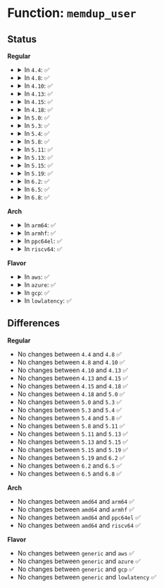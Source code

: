 # Function: <code>memdup_user</code>

## Status
<b>Regular</b>
<ul>
<li>
<details>
<summary>In <code>4.4</code>: ✅</summary>

```c
void *memdup_user(const void *src, size_t len);
```

**Collision:** Unique Global

**Inline:** No

**Transformation:** False

**Instances:**

```
In mm/util.c (ffffffff811abd60)
Location: mm/util.c:128
Inline: False
Direct callers:
  - mm/util.c:strndup_user
  - fs/efivarfs/file.c:efivarfs_file_write
  - drivers/tty/vt/vt.c:con_font_op
  - drivers/lightnvm/core.c:nvm_ctl_ioctl
  - drivers/net/ppp/ppp_generic.c:get_filter
  - drivers/input/misc/uinput.c:uinput_write
  - drivers/i2c/i2c-dev.c:i2cdev_write
```
**Symbols:**

```
ffffffff811abd60-ffffffff811abdca: memdup_user (STB_GLOBAL)
```
</details>
</li>
<li>
<details>
<summary>In <code>4.8</code>: ✅</summary>

```c
void *memdup_user(const void *src, size_t len);
```

**Collision:** Unique Global

**Inline:** No

**Transformation:** False

**Instances:**

```
In mm/util.c (ffffffff811c4a40)
Location: mm/util.c:128
Inline: False
Direct callers:
  - mm/util.c:strndup_user
  - fs/ioctl.c:do_vfs_ioctl
  - fs/proc/base.c:proc_pid_attr_write
  - fs/efivarfs/file.c:efivarfs_file_write
  - drivers/tty/vt/keyboard.c:vt_do_diacrit
  - drivers/tty/vt/keyboard.c:vt_do_diacrit
  - drivers/tty/vt/vt.c:con_font_op
  - drivers/lightnvm/core.c:nvm_ctl_ioctl
  - drivers/net/ppp/ppp_generic.c:get_filter
  - drivers/cdrom/cdrom.c:mmc_ioctl_dvd_read_struct
  - drivers/usb/core/devio.c:proc_do_submiturb
  - drivers/input/misc/uinput.c:uinput_write
  - drivers/i2c/i2c-dev.c:i2cdev_write
```
**Symbols:**

```
ffffffff811c4a40-ffffffff811c4aad: memdup_user (STB_GLOBAL)
```
</details>
</li>
<li>
<details>
<summary>In <code>4.10</code>: ✅</summary>

```c
void *memdup_user(const void *src, size_t len);
```

**Collision:** Unique Global

**Inline:** No

**Transformation:** False

**Instances:**

```
In mm/util.c (ffffffff811d4b50)
Location: mm/util.c:128
Inline: False
Direct callers:
  - mm/util.c:strndup_user
  - fs/ioctl.c:do_vfs_ioctl
  - fs/proc/base.c:proc_pid_attr_write
  - fs/efivarfs/file.c:efivarfs_file_write
  - security/smack/smackfs.c:smk_write_revoke_subj
  - drivers/tty/vt/keyboard.c:vt_do_diacrit
  - drivers/tty/vt/keyboard.c:vt_do_diacrit
  - drivers/tty/vt/vt.c:con_font_op
  - drivers/lightnvm/core.c:nvm_ctl_ioctl
  - drivers/net/tun.c:__tun_chr_ioctl
  - drivers/net/ppp/ppp_generic.c:get_filter
  - drivers/cdrom/cdrom.c:mmc_ioctl_dvd_read_struct
  - drivers/usb/core/devio.c:proc_do_submiturb
  - drivers/input/misc/uinput.c:uinput_write
  - drivers/i2c/i2c-dev.c:i2cdev_write
```
**Symbols:**

```
ffffffff811d4b50-ffffffff811d4bbd: memdup_user (STB_GLOBAL)
```
</details>
</li>
<li>
<details>
<summary>In <code>4.13</code>: ✅</summary>

```c
void *memdup_user(const void *src, size_t len);
```

**Collision:** Unique Global

**Inline:** No

**Transformation:** False

**Instances:**

```
In mm/util.c (ffffffff811dd970)
Location: mm/util.c:155
Inline: False
Direct callers:
  - kernel/kexec_file.c:SyS_kexec_file_load
  - kernel/bpf/syscall.c:SyS_bpf
  - kernel/bpf/syscall.c:SyS_bpf
  - kernel/bpf/syscall.c:SyS_bpf
  - kernel/bpf/syscall.c:SyS_bpf
  - mm/util.c:strndup_user
  - fs/ioctl.c:do_vfs_ioctl
  - fs/proc/base.c:proc_pid_attr_write
  - fs/pstore/platform.c:pstore_write_user_compat
  - fs/efivarfs/file.c:efivarfs_file_write
  - security/smack/smackfs.c:smk_write_revoke_subj
  - block/sed-opal.c:sed_ioctl
  - drivers/tty/vt/keyboard.c:vt_do_diacrit
  - drivers/tty/vt/keyboard.c:vt_do_diacrit
  - drivers/tty/vt/consolemap.c:con_set_unimap
  - drivers/tty/vt/vt.c:con_font_op
  - drivers/lightnvm/core.c:nvm_ctl_ioctl
  - drivers/net/tun.c:__tun_chr_ioctl
  - drivers/net/ppp/ppp_generic.c:get_filter
  - drivers/cdrom/cdrom.c:mmc_ioctl_dvd_read_struct
  - drivers/usb/core/devio.c:proc_do_submiturb
  - drivers/input/misc/uinput.c:uinput_write
  - drivers/i2c/i2c-dev.c:i2cdev_write
  - net/core/ethtool.c:dev_ethtool
  - net/core/ethtool.c:dev_ethtool
  - net/xfrm/xfrm_state.c:xfrm_user_policy
```
**Symbols:**

```
ffffffff811dd970-ffffffff811dd9e7: memdup_user (STB_GLOBAL)
```
</details>
</li>
<li>
<details>
<summary>In <code>4.15</code>: ✅</summary>

```c
void *memdup_user(const void *src, size_t len);
```

**Collision:** Unique Global

**Inline:** No

**Transformation:** False

**Instances:**

```
In mm/util.c (ffffffff811f33f0)
Location: mm/util.c:155
Inline: False
Direct callers:
  - kernel/kexec_file.c:SyS_kexec_file_load
  - kernel/bpf/syscall.c:SyS_bpf
  - kernel/bpf/syscall.c:SyS_bpf
  - kernel/bpf/syscall.c:SyS_bpf
  - kernel/bpf/syscall.c:SyS_bpf
  - mm/util.c:strndup_user
  - fs/ioctl.c:do_vfs_ioctl
  - fs/proc/base.c:proc_pid_attr_write
  - fs/pstore/platform.c:pstore_write_user_compat
  - fs/efivarfs/file.c:efivarfs_file_write
  - security/smack/smackfs.c:smk_write_revoke_subj
  - block/sed-opal.c:sed_ioctl
  - drivers/tty/vt/keyboard.c:vt_do_diacrit
  - drivers/tty/vt/keyboard.c:vt_do_diacrit
  - drivers/tty/vt/consolemap.c:con_set_unimap
  - drivers/tty/vt/vt.c:con_font_op
  - drivers/lightnvm/core.c:nvm_ctl_ioctl
  - drivers/net/tun.c:__tun_chr_ioctl
  - drivers/net/ppp/ppp_generic.c:get_filter
  - drivers/cdrom/cdrom.c:mmc_ioctl_dvd_read_struct
  - drivers/usb/core/devio.c:proc_do_submiturb
  - drivers/input/misc/uinput.c:uinput_write
  - drivers/i2c/i2c-dev.c:i2cdev_ioctl
  - drivers/i2c/i2c-dev.c:i2cdev_write
  - net/core/ethtool.c:dev_ethtool
  - net/core/ethtool.c:dev_ethtool
  - net/xfrm/xfrm_state.c:xfrm_user_policy
```
**Symbols:**

```
ffffffff811f33f0-ffffffff811f3467: memdup_user (STB_GLOBAL)
```
</details>
</li>
<li>
<details>
<summary>In <code>4.18</code>: ✅</summary>

```c
void *memdup_user(const void *src, size_t len);
```

**Collision:** Unique Global

**Inline:** No

**Transformation:** False

**Instances:**

```
In mm/util.c (ffffffff81214620)
Location: mm/util.c:156
Inline: False
Direct callers:
  - kernel/kexec_file.c:kimage_file_alloc_init
  - kernel/bpf/syscall.c:map_get_next_key
  - kernel/bpf/syscall.c:map_delete_elem
  - kernel/bpf/syscall.c:map_update_elem
  - kernel/bpf/syscall.c:map_lookup_elem
  - mm/util.c:strndup_user
  - fs/ioctl.c:do_vfs_ioctl
  - fs/proc/base.c:proc_pid_attr_write
  - fs/pstore/platform.c:pstore_write_user_compat
  - fs/efivarfs/file.c:efivarfs_file_write
  - security/smack/smackfs.c:smk_write_revoke_subj
  - block/bsg-lib.c:bsg_transport_fill_hdr
  - block/sed-opal.c:sed_ioctl
  - drivers/tty/vt/keyboard.c:vt_do_diacrit
  - drivers/tty/vt/keyboard.c:vt_do_diacrit
  - drivers/tty/vt/consolemap.c:con_set_unimap
  - drivers/tty/vt/vt.c:con_font_op
  - drivers/lightnvm/core.c:nvm_ctl_ioctl
  - drivers/net/tun.c:__tun_chr_ioctl
  - drivers/net/ppp/ppp_generic.c:get_filter
  - drivers/cdrom/cdrom.c:mmc_ioctl_dvd_read_struct
  - drivers/usb/core/devio.c:proc_do_submiturb
  - drivers/input/misc/uinput.c:uinput_write
  - drivers/i2c/i2c-dev.c:i2cdev_ioctl
  - drivers/i2c/i2c-dev.c:i2cdev_write
  - drivers/ptp/ptp_chardev.c:ptp_ioctl
  - net/core/ethtool.c:dev_ethtool
  - net/core/ethtool.c:dev_ethtool
  - net/xfrm/xfrm_state.c:xfrm_user_policy
```
**Symbols:**

```
ffffffff81214620-ffffffff81214697: memdup_user (STB_GLOBAL)
```
</details>
</li>
<li>
<details>
<summary>In <code>5.0</code>: ✅</summary>

```c
void *memdup_user(const void *src, size_t len);
```

**Collision:** Unique Global

**Inline:** No

**Transformation:** False

**Instances:**

```
In mm/util.c (ffffffff81227500)
Location: mm/util.c:149
Inline: False
Direct callers:
  - kernel/kexec_file.c:kimage_file_alloc_init
  - kernel/bpf/syscall.c:__do_sys_bpf
  - kernel/bpf/syscall.c:__do_sys_bpf
  - kernel/bpf/syscall.c:__do_sys_bpf
  - kernel/bpf/syscall.c:__do_sys_bpf
  - kernel/bpf/syscall.c:__do_sys_bpf
  - mm/util.c:strndup_user
  - fs/ioctl.c:do_vfs_ioctl
  - fs/proc/base.c:proc_pid_attr_write
  - fs/pstore/platform.c:pstore_write_user_compat
  - fs/efivarfs/file.c:efivarfs_file_write
  - security/keys/keyctl_pkey.c:keyctl_pkey_verify
  - security/keys/keyctl_pkey.c:keyctl_pkey_verify
  - security/keys/keyctl_pkey.c:keyctl_pkey_e_d_s
  - security/smack/smackfs.c:smk_write_revoke_subj
  - security/apparmor/apparmorfs.c:attr_write
  - block/bsg-lib.c:bsg_transport_fill_hdr
  - block/sed-opal.c:sed_ioctl
  - drivers/tty/vt/keyboard.c:vt_do_diacrit
  - drivers/tty/vt/keyboard.c:vt_do_diacrit
  - drivers/tty/vt/consolemap.c:con_set_unimap
  - drivers/tty/vt/vt.c:con_font_op
  - drivers/lightnvm/core.c:nvm_ctl_ioctl
  - drivers/dma-buf/udmabuf.c:udmabuf_ioctl
  - drivers/net/tun.c:__tun_chr_ioctl
  - drivers/net/ppp/ppp_generic.c:get_filter
  - drivers/cdrom/cdrom.c:mmc_ioctl_dvd_read_struct
  - drivers/usb/core/devio.c:proc_do_submiturb
  - drivers/input/misc/uinput.c:uinput_write
  - drivers/i2c/i2c-dev.c:i2cdev_ioctl
  - drivers/i2c/i2c-dev.c:i2cdev_write
  - drivers/ptp/ptp_chardev.c:ptp_ioctl
  - drivers/ptp/ptp_chardev.c:ptp_ioctl
  - net/core/ethtool.c:dev_ethtool
  - net/core/ethtool.c:dev_ethtool
  - net/xfrm/xfrm_state.c:xfrm_user_policy
```
**Symbols:**

```
ffffffff81227500-ffffffff81227577: memdup_user (STB_GLOBAL)
```
</details>
</li>
<li>
<details>
<summary>In <code>5.3</code>: ✅</summary>

```c
void *memdup_user(const void *src, size_t len);
```

**Collision:** Unique Global

**Inline:** No

**Transformation:** False

**Instances:**

```
In mm/util.c (ffffffff81237280)
Location: mm/util.c:161
Inline: False
Direct callers:
  - kernel/kexec_file.c:kimage_file_alloc_init
  - kernel/bpf/syscall.c:__do_sys_bpf
  - kernel/bpf/syscall.c:__do_sys_bpf
  - kernel/bpf/syscall.c:__do_sys_bpf
  - kernel/bpf/syscall.c:map_update_elem
  - kernel/bpf/syscall.c:map_lookup_elem
  - mm/util.c:strndup_user
  - fs/ioctl.c:do_vfs_ioctl
  - fs/proc/base.c:proc_pid_attr_write
  - fs/pstore/platform.c:pstore_write_user_compat
  - fs/efivarfs/file.c:efivarfs_file_write
  - security/keys/keyctl_pkey.c:keyctl_pkey_verify
  - security/keys/keyctl_pkey.c:keyctl_pkey_verify
  - security/keys/keyctl_pkey.c:keyctl_pkey_e_d_s
  - security/smack/smackfs.c:smk_write_revoke_subj
  - security/apparmor/apparmorfs.c:attr_write
  - block/sed-opal.c:sed_ioctl
  - drivers/tty/vt/keyboard.c:vt_do_diacrit
  - drivers/tty/vt/keyboard.c:vt_do_diacrit
  - drivers/tty/vt/vt.c:con_font_op
  - drivers/lightnvm/core.c:nvm_ctl_ioctl
  - drivers/dma-buf/udmabuf.c:udmabuf_ioctl
  - drivers/net/tun.c:__tun_chr_ioctl
  - drivers/net/ppp/ppp_generic.c:get_filter
  - drivers/cdrom/cdrom.c:mmc_ioctl_dvd_read_struct
  - drivers/usb/core/devio.c:proc_do_submiturb
  - drivers/input/misc/uinput.c:uinput_write
  - drivers/i2c/i2c-dev.c:i2cdev_ioctl
  - drivers/i2c/i2c-dev.c:i2cdev_write
  - drivers/ptp/ptp_chardev.c:ptp_ioctl
  - drivers/ptp/ptp_chardev.c:ptp_ioctl
  - net/core/ethtool.c:dev_ethtool
  - net/core/ethtool.c:dev_ethtool
  - net/xfrm/xfrm_state.c:xfrm_user_policy
```
**Symbols:**

```
ffffffff81237280-ffffffff81237305: memdup_user (STB_GLOBAL)
```
</details>
</li>
<li>
<details>
<summary>In <code>5.4</code>: ✅</summary>

```c
void *memdup_user(const void *src, size_t len);
```

**Collision:** Unique Global

**Inline:** No

**Transformation:** False

**Instances:**

```
In mm/util.c (ffffffff812454f0)
Location: mm/util.c:168
Inline: False
Direct callers:
  - kernel/kexec_file.c:kimage_file_alloc_init
  - kernel/bpf/syscall.c:__do_sys_bpf
  - kernel/bpf/syscall.c:__do_sys_bpf
  - kernel/bpf/syscall.c:__do_sys_bpf
  - kernel/bpf/syscall.c:map_update_elem
  - kernel/bpf/syscall.c:map_lookup_elem
  - mm/util.c:strndup_user
  - fs/ioctl.c:do_vfs_ioctl
  - fs/proc/base.c:proc_pid_attr_write
  - fs/pstore/platform.c:pstore_write_user_compat
  - fs/efivarfs/file.c:efivarfs_file_write
  - security/keys/keyctl_pkey.c:keyctl_pkey_verify
  - security/keys/keyctl_pkey.c:keyctl_pkey_verify
  - security/keys/keyctl_pkey.c:keyctl_pkey_e_d_s
  - security/smack/smackfs.c:smk_write_revoke_subj
  - security/apparmor/apparmorfs.c:attr_write
  - block/sed-opal.c:sed_ioctl
  - drivers/tty/vt/keyboard.c:vt_do_diacrit
  - drivers/tty/vt/keyboard.c:vt_do_diacrit
  - drivers/tty/vt/vt.c:con_font_op
  - drivers/lightnvm/core.c:nvm_ctl_ioctl
  - drivers/dma-buf/udmabuf.c:udmabuf_ioctl
  - drivers/net/tun.c:__tun_chr_ioctl
  - drivers/net/ppp/ppp_generic.c:get_filter
  - drivers/vfio/pci/vfio_pci.c:vfio_pci_ioctl
  - drivers/cdrom/cdrom.c:mmc_ioctl_dvd_read_struct
  - drivers/usb/core/devio.c:proc_do_submiturb
  - drivers/input/misc/uinput.c:uinput_write
  - drivers/i2c/i2c-dev.c:i2cdev_ioctl
  - drivers/i2c/i2c-dev.c:i2cdev_write
  - drivers/ptp/ptp_chardev.c:ptp_ioctl
  - drivers/ptp/ptp_chardev.c:ptp_ioctl
  - net/core/ethtool.c:dev_ethtool
  - net/core/ethtool.c:dev_ethtool
  - net/xfrm/xfrm_state.c:xfrm_user_policy
```
**Symbols:**

```
ffffffff812454f0-ffffffff81245580: memdup_user (STB_GLOBAL)
```
</details>
</li>
<li>
<details>
<summary>In <code>5.8</code>: ✅</summary>

```c
void *memdup_user(const void *src, size_t len);
```

**Collision:** Unique Global

**Inline:** No

**Transformation:** False

**Instances:**

```
In mm/util.c (ffffffff81273150)
Location: mm/util.c:168
Inline: False
Direct callers:
  - kernel/kexec_file.c:kimage_file_alloc_init
  - kernel/bpf/syscall.c:map_lookup_and_delete_elem
  - kernel/bpf/syscall.c:map_get_next_key
  - kernel/bpf/syscall.c:map_delete_elem
  - kernel/bpf/syscall.c:map_update_elem
  - kernel/bpf/syscall.c:map_lookup_elem
  - kernel/watch_queue.c:watch_queue_set_filter
  - mm/util.c:strndup_user
  - fs/ioctl.c:ioctl_file_dedupe_range
  - fs/proc/base.c:proc_pid_attr_write
  - fs/pstore/platform.c:pstore_write_user_compat
  - fs/efivarfs/file.c:efivarfs_file_write
  - security/keys/keyctl_pkey.c:keyctl_pkey_verify
  - security/keys/keyctl_pkey.c:keyctl_pkey_verify
  - security/keys/keyctl_pkey.c:keyctl_pkey_e_d_s
  - security/smack/smackfs.c:smk_write_revoke_subj
  - block/sed-opal.c:sed_ioctl
  - drivers/tty/vt/keyboard.c:vt_do_diacrit
  - drivers/tty/vt/keyboard.c:vt_do_diacrit
  - drivers/tty/vt/vt.c:con_font_op
  - drivers/dma-buf/udmabuf.c:udmabuf_ioctl
  - drivers/net/tun.c:update_filter
  - drivers/net/ppp/ppp_generic.c:get_filter
  - drivers/vfio/pci/vfio_pci.c:vfio_pci_ioctl
  - drivers/cdrom/cdrom.c:mmc_ioctl_dvd_read_struct
  - drivers/usb/core/devio.c:proc_do_submiturb
  - drivers/input/misc/uinput.c:uinput_setup_device_legacy
  - drivers/i2c/i2c-dev.c:i2cdev_ioctl
  - drivers/i2c/i2c-dev.c:i2cdev_ioctl_rdwr
  - drivers/i2c/i2c-dev.c:i2cdev_write
  - drivers/ptp/ptp_chardev.c:ptp_ioctl
  - drivers/ptp/ptp_chardev.c:ptp_ioctl
  - net/ethtool/ioctl.c:dev_ethtool
  - net/ethtool/ioctl.c:ethtool_set_tunable
  - net/xfrm/xfrm_state.c:xfrm_user_policy
```
**Symbols:**

```
ffffffff81273150-ffffffff812731e0: memdup_user (STB_GLOBAL)
```
</details>
</li>
<li>
<details>
<summary>In <code>5.11</code>: ✅</summary>

```c
void *memdup_user(const void *src, size_t len);
```

**Collision:** Unique Global

**Inline:** No

**Transformation:** False

**Instances:**

```
In mm/util.c (ffffffff8127d8b0)
Location: mm/util.c:169
Inline: False
Direct callers:
  - kernel/kexec_file.c:kimage_file_alloc_init
  - kernel/bpf/syscall.c:map_lookup_and_delete_elem
  - kernel/bpf/syscall.c:map_get_next_key
  - kernel/bpf/syscall.c:map_delete_elem
  - kernel/bpf/syscall.c:map_update_elem
  - kernel/bpf/syscall.c:map_lookup_elem
  - kernel/watch_queue.c:watch_queue_set_filter
  - mm/util.c:strndup_user
  - fs/ioctl.c:ioctl_file_dedupe_range
  - fs/io_uring.c:__io_uring_register
  - fs/proc/base.c:proc_pid_attr_write
  - fs/pstore/platform.c:pstore_write_user_compat
  - fs/efivarfs/file.c:efivarfs_file_write
  - security/keys/keyctl_pkey.c:keyctl_pkey_verify
  - security/keys/keyctl_pkey.c:keyctl_pkey_verify
  - security/keys/keyctl_pkey.c:keyctl_pkey_e_d_s
  - security/smack/smackfs.c:smk_write_revoke_subj
  - block/sed-opal.c:sed_ioctl
  - drivers/tty/vt/keyboard.c:vt_do_diacrit
  - drivers/tty/vt/keyboard.c:vt_do_diacrit
  - drivers/tty/vt/vt.c:con_font_op
  - drivers/dma-buf/udmabuf.c:udmabuf_ioctl
  - drivers/net/tun.c:update_filter
  - drivers/net/ppp/ppp_generic.c:get_filter
  - drivers/vfio/pci/vfio_pci.c:vfio_pci_ioctl
  - drivers/cdrom/cdrom.c:mmc_ioctl_dvd_read_struct
  - drivers/usb/core/devio.c:proc_do_submiturb
  - drivers/input/misc/uinput.c:uinput_setup_device_legacy
  - drivers/i2c/i2c-dev.c:i2cdev_ioctl
  - drivers/i2c/i2c-dev.c:i2cdev_ioctl_rdwr
  - drivers/i2c/i2c-dev.c:i2cdev_write
  - drivers/ptp/ptp_chardev.c:ptp_ioctl
  - drivers/ptp/ptp_chardev.c:ptp_ioctl
  - net/ethtool/ioctl.c:set_phy_tunable
  - net/ethtool/ioctl.c:ethtool_set_tunable
```
**Symbols:**

```
ffffffff8127d8b0-ffffffff8127d940: memdup_user (STB_GLOBAL)
```
</details>
</li>
<li>
<details>
<summary>In <code>5.13</code>: ✅</summary>

```c
void *memdup_user(const void *src, size_t len);
```

**Collision:** Unique Global

**Inline:** No

**Transformation:** False

**Instances:**

```
In mm/util.c (ffffffff81282a80)
Location: mm/util.c:169
Inline: False
Direct callers:
  - kernel/kexec_file.c:kimage_file_alloc_init
  - kernel/bpf/syscall.c:map_lookup_and_delete_elem
  - kernel/bpf/syscall.c:map_get_next_key
  - kernel/bpf/syscall.c:map_delete_elem
  - kernel/bpf/syscall.c:map_update_elem
  - kernel/bpf/syscall.c:map_lookup_elem
  - kernel/watch_queue.c:watch_queue_set_filter
  - mm/util.c:strndup_user
  - fs/ioctl.c:do_vfs_ioctl
  - fs/io_uring.c:__io_uring_register
  - fs/proc/base.c:proc_pid_attr_write
  - fs/pstore/platform.c:pstore_write_user_compat
  - fs/efivarfs/file.c:efivarfs_file_write
  - security/keys/keyctl_pkey.c:keyctl_pkey_verify
  - security/keys/keyctl_pkey.c:keyctl_pkey_verify
  - security/keys/keyctl_pkey.c:keyctl_pkey_e_d_s
  - security/smack/smackfs.c:smk_write_revoke_subj
  - block/sed-opal.c:sed_ioctl
  - drivers/tty/vt/keyboard.c:vt_do_diacrit
  - drivers/tty/vt/keyboard.c:vt_do_diacrit
  - drivers/tty/vt/vt.c:con_font_op
  - drivers/lightnvm/core.c:nvm_ctl_ioctl
  - drivers/dma-buf/udmabuf.c:udmabuf_ioctl
  - drivers/net/tun.c:update_filter
  - drivers/net/ppp/ppp_generic.c:get_filter
  - drivers/vfio/pci/vfio_pci.c:vfio_pci_ioctl
  - drivers/cdrom/cdrom.c:mmc_ioctl_dvd_read_struct
  - drivers/usb/core/devio.c:proc_do_submiturb
  - drivers/input/misc/uinput.c:uinput_setup_device_legacy
  - drivers/i2c/i2c-dev.c:i2cdev_ioctl
  - drivers/i2c/i2c-dev.c:i2cdev_ioctl_rdwr
  - drivers/i2c/i2c-dev.c:i2cdev_write
  - drivers/ptp/ptp_chardev.c:ptp_ioctl
  - drivers/ptp/ptp_chardev.c:ptp_ioctl
  - net/ethtool/ioctl.c:dev_ethtool
  - net/ethtool/ioctl.c:dev_ethtool
```
**Symbols:**

```
ffffffff81282a80-ffffffff81282b10: memdup_user (STB_GLOBAL)
```
</details>
</li>
<li>
<details>
<summary>In <code>5.15</code>: ✅</summary>

```c
void *memdup_user(const void *src, size_t len);
```

**Collision:** Unique Global

**Inline:** No

**Transformation:** False

**Instances:**

```
In mm/util.c (ffffffff812c0a90)
Location: mm/util.c:169
Inline: False
Direct callers:
  - kernel/kexec.c:__ia32_sys_kexec_load
  - kernel/kexec.c:__x64_sys_kexec_load
  - kernel/kexec_file.c:kimage_file_alloc_init
  - kernel/watch_queue.c:watch_queue_set_filter
  - mm/util.c:strndup_user
  - fs/ioctl.c:do_vfs_ioctl
  - fs/io_uring.c:__io_uring_register
  - fs/proc/base.c:proc_pid_attr_write
  - fs/pstore/platform.c:pstore_write_user_compat
  - fs/efivarfs/file.c:efivarfs_file_write
  - security/keys/keyctl_pkey.c:keyctl_pkey_verify
  - security/keys/keyctl_pkey.c:keyctl_pkey_verify
  - security/keys/keyctl_pkey.c:keyctl_pkey_e_d_s
  - security/smack/smackfs.c:smk_write_revoke_subj
  - block/bsg-lib.c:bsg_transport_sg_io_fn
  - block/sed-opal.c:sed_ioctl
  - drivers/tty/vt/keyboard.c:vt_do_diacrit
  - drivers/tty/vt/keyboard.c:vt_do_diacrit
  - drivers/tty/vt/vt.c:con_font_op
  - drivers/dma-buf/udmabuf.c:udmabuf_ioctl
  - drivers/net/tun.c:update_filter
  - drivers/net/ppp/ppp_generic.c:get_filter
  - drivers/vfio/pci/vfio_pci_core.c:vfio_pci_core_ioctl
  - drivers/cdrom/cdrom.c:mmc_ioctl_dvd_read_struct
  - drivers/usb/core/devio.c:proc_do_submiturb
  - drivers/input/misc/uinput.c:uinput_setup_device_legacy
  - drivers/i2c/i2c-dev.c:i2cdev_ioctl
  - drivers/i2c/i2c-dev.c:i2cdev_ioctl_rdwr
  - drivers/i2c/i2c-dev.c:i2cdev_write
  - drivers/ptp/ptp_chardev.c:ptp_ioctl
  - drivers/ptp/ptp_chardev.c:ptp_ioctl
  - net/ethtool/ioctl.c:dev_ethtool
  - net/ethtool/ioctl.c:dev_ethtool
```
**Symbols:**

```
ffffffff812c0a90-ffffffff812c0b20: memdup_user (STB_GLOBAL)
```
</details>
</li>
<li>
<details>
<summary>In <code>5.19</code>: ✅</summary>

```c
void *memdup_user(const void *src, size_t len);
```

**Collision:** Unique Global

**Inline:** No

**Transformation:** False

**Instances:**

```
In mm/util.c (ffffffff8131cfa0)
Location: mm/util.c:170
Inline: False
Direct callers:
  - kernel/kexec.c:__ia32_sys_kexec_load
  - kernel/kexec.c:__x64_sys_kexec_load
  - kernel/kexec_file.c:kimage_file_alloc_init
  - kernel/watch_queue.c:watch_queue_set_filter
  - mm/util.c:strndup_user
  - fs/ioctl.c:do_vfs_ioctl
  - fs/proc/base.c:proc_pid_attr_write
  - fs/ecryptfs/miscdev.c:ecryptfs_miscdev_write
  - fs/pstore/platform.c:pstore_write_user_compat
  - fs/efivarfs/file.c:efivarfs_file_write
  - security/keys/keyctl_pkey.c:keyctl_pkey_verify
  - security/keys/keyctl_pkey.c:keyctl_pkey_verify
  - security/keys/keyctl_pkey.c:keyctl_pkey_e_d_s
  - security/smack/smackfs.c:smk_write_revoke_subj
  - block/bsg-lib.c:bsg_transport_sg_io_fn
  - block/sed-opal.c:sed_ioctl
  - io_uring/io_uring.c:io_register_restrictions
  - drivers/tty/vt/keyboard.c:vt_do_diacrit
  - drivers/tty/vt/keyboard.c:vt_do_diacrit
  - drivers/tty/vt/vt.c:con_font_op
  - drivers/dma-buf/udmabuf.c:udmabuf_ioctl
  - drivers/net/tun.c:update_filter
  - drivers/net/ppp/ppp_generic.c:get_filter
  - drivers/vfio/pci/vfio_pci_core.c:vfio_pci_core_ioctl
  - drivers/cdrom/cdrom.c:mmc_ioctl_dvd_read_struct
  - drivers/usb/core/devio.c:proc_do_submiturb
  - drivers/input/misc/uinput.c:uinput_setup_device_legacy
  - drivers/i2c/i2c-dev.c:i2cdev_ioctl
  - drivers/i2c/i2c-dev.c:i2cdev_ioctl_rdwr
  - drivers/i2c/i2c-dev.c:i2cdev_write
  - drivers/ptp/ptp_chardev.c:ptp_ioctl
  - drivers/ptp/ptp_chardev.c:ptp_ioctl
  - net/bpf/test_run.c:bpf_prog_test_run_syscall
  - net/bpf/test_run.c:bpf_prog_test_run_raw_tp
  - net/ethtool/ioctl.c:__dev_ethtool
  - net/ethtool/ioctl.c:__dev_ethtool
```
**Symbols:**

```
ffffffff8131cfa0-ffffffff8131d04a: memdup_user (STB_GLOBAL)
```
</details>
</li>
<li>
<details>
<summary>In <code>6.2</code>: ✅</summary>

```c
void *memdup_user(const void *src, size_t len);
```

**Collision:** Unique Global

**Inline:** No

**Transformation:** False

**Instances:**

```
In mm/util.c (ffffffff813908b0)
Location: mm/util.c:170
Inline: False
Direct callers:
  - kernel/kexec.c:__ia32_sys_kexec_load
  - kernel/kexec.c:__x64_sys_kexec_load
  - kernel/kexec_file.c:kimage_file_alloc_init
  - kernel/watch_queue.c:watch_queue_set_filter
  - mm/util.c:strndup_user
  - fs/ioctl.c:do_vfs_ioctl
  - fs/proc/base.c:proc_pid_attr_write
  - fs/ecryptfs/miscdev.c:ecryptfs_miscdev_write
  - fs/pstore/platform.c:pstore_write_user_compat
  - fs/efivarfs/file.c:efivarfs_file_write
  - security/keys/keyctl_pkey.c:keyctl_pkey_verify
  - security/keys/keyctl_pkey.c:keyctl_pkey_verify
  - security/keys/keyctl_pkey.c:keyctl_pkey_e_d_s
  - security/smack/smackfs.c:smk_write_revoke_subj
  - block/bsg-lib.c:bsg_transport_sg_io_fn
  - block/sed-opal.c:sed_ioctl
  - io_uring/io_uring.c:io_register_restrictions
  - drivers/tty/vt/keyboard.c:vt_do_diacrit
  - drivers/tty/vt/keyboard.c:vt_do_diacrit
  - drivers/tty/vt/vt.c:con_font_op
  - drivers/dma-buf/udmabuf.c:udmabuf_ioctl
  - drivers/net/tun.c:update_filter
  - drivers/net/ppp/ppp_generic.c:get_filter
  - drivers/cdrom/cdrom.c:mmc_ioctl_dvd_read_struct
  - drivers/usb/core/devio.c:proc_do_submiturb
  - drivers/input/misc/uinput.c:uinput_setup_device_legacy
  - drivers/i2c/i2c-dev.c:i2cdev_ioctl
  - drivers/i2c/i2c-dev.c:i2cdev_ioctl_rdwr
  - drivers/i2c/i2c-dev.c:i2cdev_write
  - drivers/ptp/ptp_chardev.c:ptp_ioctl
  - drivers/ptp/ptp_chardev.c:ptp_ioctl
  - net/bpf/test_run.c:bpf_prog_test_run_syscall
  - net/bpf/test_run.c:bpf_prog_test_run_raw_tp
  - net/ethtool/ioctl.c:__dev_ethtool
  - net/ethtool/ioctl.c:__dev_ethtool
```
**Symbols:**

```
ffffffff813908b0-ffffffff81390951: memdup_user (STB_GLOBAL)
```
</details>
</li>
<li>
<details>
<summary>In <code>6.5</code>: ✅</summary>

```c
void *memdup_user(const void *src, size_t len);
```

**Collision:** Unique Global

**Inline:** No

**Transformation:** False

**Instances:**

```
In mm/util.c (ffffffff813c31b0)
Location: mm/util.c:193
Inline: False
Direct callers:
  - kernel/kexec.c:__ia32_sys_kexec_load
  - kernel/kexec.c:__x64_sys_kexec_load
  - kernel/kexec_file.c:kimage_file_alloc_init
  - kernel/watch_queue.c:watch_queue_set_filter
  - mm/util.c:strndup_user
  - fs/ioctl.c:do_vfs_ioctl
  - fs/proc/base.c:proc_pid_attr_write
  - fs/ecryptfs/miscdev.c:ecryptfs_miscdev_write
  - fs/pstore/platform.c:pstore_write_user_compat
  - fs/efivarfs/file.c:efivarfs_file_write
  - security/keys/keyctl_pkey.c:keyctl_pkey_verify
  - security/keys/keyctl_pkey.c:keyctl_pkey_verify
  - security/keys/keyctl_pkey.c:keyctl_pkey_e_d_s
  - security/smack/smackfs.c:smk_write_revoke_subj
  - block/bsg-lib.c:bsg_transport_sg_io_fn
  - block/sed-opal.c:sed_ioctl
  - io_uring/io_uring.c:io_register_restrictions
  - drivers/tty/vt/keyboard.c:vt_do_diacrit
  - drivers/tty/vt/keyboard.c:vt_do_diacrit
  - drivers/tty/vt/vt.c:con_font_op
  - drivers/dma-buf/udmabuf.c:udmabuf_ioctl
  - drivers/net/tun.c:update_filter
  - drivers/cdrom/cdrom.c:mmc_ioctl_dvd_read_struct
  - drivers/usb/core/devio.c:proc_do_submiturb
  - drivers/input/misc/uinput.c:uinput_setup_device_legacy
  - drivers/i2c/i2c-dev.c:i2cdev_ioctl
  - drivers/i2c/i2c-dev.c:i2cdev_ioctl_rdwr
  - drivers/i2c/i2c-dev.c:i2cdev_write
  - drivers/ptp/ptp_chardev.c:ptp_ioctl
  - drivers/ptp/ptp_chardev.c:ptp_ioctl
  - net/bpf/test_run.c:bpf_prog_test_run_syscall
  - net/bpf/test_run.c:bpf_prog_test_run_raw_tp
  - net/ethtool/ioctl.c:__dev_ethtool
  - net/ethtool/ioctl.c:__dev_ethtool
```
**Symbols:**

```
ffffffff813c31b0-ffffffff813c3251: memdup_user (STB_GLOBAL)
```
</details>
</li>
<li>
<details>
<summary>In <code>6.8</code>: ✅</summary>

```c
void *memdup_user(const void *src, size_t len);
```

**Collision:** Unique Global

**Inline:** No

**Transformation:** False

**Instances:**

```
In mm/util.c (ffffffff813edcd0)
Location: mm/util.c:193
Inline: False
Direct callers:
  - kernel/kexec.c:__ia32_sys_kexec_load
  - kernel/kexec.c:__x64_sys_kexec_load
  - kernel/kexec_file.c:kimage_file_prepare_segments
  - kernel/watch_queue.c:watch_queue_set_filter
  - mm/util.c:strndup_user
  - fs/ioctl.c:do_vfs_ioctl
  - fs/proc/base.c:proc_pid_attr_write
  - fs/ecryptfs/miscdev.c:ecryptfs_miscdev_write
  - fs/efivarfs/file.c:efivarfs_file_write
  - security/keys/keyctl_pkey.c:keyctl_pkey_verify
  - security/keys/keyctl_pkey.c:keyctl_pkey_verify
  - security/keys/keyctl_pkey.c:keyctl_pkey_e_d_s
  - security/security.c:security_setselfattr
  - security/smack/smackfs.c:smk_write_revoke_subj
  - block/bsg-lib.c:bsg_transport_sg_io_fn
  - block/sed-opal.c:sed_ioctl
  - io_uring/register.c:io_register_restrictions
  - drivers/tty/vt/keyboard.c:vt_do_diacrit
  - drivers/tty/vt/keyboard.c:vt_do_diacrit
  - drivers/tty/vt/vt.c:con_font_op
  - drivers/dma-buf/udmabuf.c:udmabuf_ioctl
  - drivers/gpu/drm/drm_lease.c:drm_mode_create_lease_ioctl
  - drivers/gpu/drm/drm_debugfs.c:edid_write
  - drivers/net/tun.c:update_filter
  - drivers/cdrom/cdrom.c:mmc_ioctl_dvd_read_struct
  - drivers/usb/core/devio.c:proc_do_submiturb
  - drivers/input/misc/uinput.c:uinput_setup_device_legacy
  - drivers/i2c/i2c-dev.c:i2cdev_ioctl
  - drivers/i2c/i2c-dev.c:i2cdev_ioctl_rdwr
  - drivers/i2c/i2c-dev.c:i2cdev_write
  - drivers/ptp/ptp_chardev.c:ptp_ioctl
  - drivers/ptp/ptp_chardev.c:ptp_ioctl
  - net/bpf/test_run.c:bpf_prog_test_run_syscall
  - net/bpf/test_run.c:bpf_prog_test_run_raw_tp
  - net/ethtool/ioctl.c:__dev_ethtool
  - net/ethtool/ioctl.c:__dev_ethtool
```
**Symbols:**

```
ffffffff813edcd0-ffffffff813edd71: memdup_user (STB_GLOBAL)
```
</details>
</li>
</ul>
<b>Arch</b>
<ul>
<li>
<details>
<summary>In <code>arm64</code>: ✅</summary>

```c
void *memdup_user(const void *src, size_t len);
```

**Collision:** Unique Global

**Inline:** No

**Transformation:** False

**Instances:**

```
In mm/util.c (ffff8000102d8798)
Location: mm/util.c:168
Inline: False
Direct callers:
  - virt/kvm/kvm_main.c:kvm_vcpu_ioctl
  - virt/kvm/kvm_main.c:kvm_vcpu_ioctl
  - virt/kvm/kvm_main.c:kvm_vcpu_ioctl
  - kernel/kexec_file.c:__arm64_sys_kexec_file_load
  - kernel/bpf/syscall.c:__do_sys_bpf
  - kernel/bpf/syscall.c:__do_sys_bpf
  - kernel/bpf/syscall.c:__do_sys_bpf
  - kernel/bpf/syscall.c:map_update_elem
  - kernel/bpf/syscall.c:map_lookup_elem
  - mm/util.c:strndup_user
  - fs/ioctl.c:do_vfs_ioctl
  - fs/proc/base.c:proc_pid_attr_write
  - fs/pstore/platform.c:pstore_write_user_compat
  - fs/efivarfs/file.c:efivarfs_file_write
  - security/keys/keyctl_pkey.c:keyctl_pkey_verify
  - security/keys/keyctl_pkey.c:keyctl_pkey_verify
  - security/keys/keyctl_pkey.c:keyctl_pkey_e_d_s
  - security/smack/smackfs.c:smk_write_revoke_subj
  - security/apparmor/apparmorfs.c:attr_write
  - block/sed-opal.c:sed_ioctl
  - drivers/tty/vt/keyboard.c:vt_do_diacrit
  - drivers/tty/vt/keyboard.c:vt_do_diacrit
  - drivers/tty/vt/vt.c:con_font_op
  - drivers/dma-buf/udmabuf.c:udmabuf_ioctl
  - drivers/net/tun.c:__tun_chr_ioctl
  - drivers/net/ppp/ppp_generic.c:get_filter
  - drivers/cdrom/cdrom.c:mmc_ioctl_dvd_read_struct
  - drivers/usb/core/devio.c:proc_do_submiturb
  - drivers/input/misc/uinput.c:uinput_write
  - drivers/i2c/i2c-dev.c:i2cdev_ioctl
  - drivers/i2c/i2c-dev.c:i2cdev_write
  - drivers/ptp/ptp_chardev.c:ptp_ioctl
  - drivers/ptp/ptp_chardev.c:ptp_ioctl
  - drivers/mmc/core/block.c:mmc_blk_ioctl_copy_from_user
  - net/core/ethtool.c:dev_ethtool
  - net/core/ethtool.c:dev_ethtool
  - net/xfrm/xfrm_state.c:xfrm_user_policy
```
**Symbols:**

```
ffff8000102d8798-ffff8000102d8854: memdup_user (STB_GLOBAL)
```
</details>
</li>
<li>
<details>
<summary>In <code>armhf</code>: ✅</summary>

```c
void *memdup_user(const void *src, size_t len);
```

**Collision:** Unique Global

**Inline:** No

**Transformation:** False

**Instances:**

```
In mm/util.c (c04ff954)
Location: mm/util.c:168
Inline: False
Direct callers:
  - kernel/bpf/syscall.c:__do_sys_bpf
  - kernel/bpf/syscall.c:__do_sys_bpf
  - kernel/bpf/syscall.c:__do_sys_bpf
  - kernel/bpf/syscall.c:map_update_elem
  - kernel/bpf/syscall.c:map_lookup_elem
  - mm/util.c:strndup_user
  - fs/ioctl.c:do_vfs_ioctl
  - fs/proc/base.c:proc_pid_attr_write
  - fs/pstore/platform.c:pstore_write_user_compat
  - fs/efivarfs/file.c:efivarfs_file_write
  - security/keys/keyctl_pkey.c:keyctl_pkey_verify
  - security/keys/keyctl_pkey.c:keyctl_pkey_verify
  - security/keys/keyctl_pkey.c:keyctl_pkey_e_d_s
  - security/smack/smackfs.c:smk_write_revoke_subj
  - security/apparmor/apparmorfs.c:attr_write
  - block/sed-opal.c:sed_ioctl
  - drivers/tty/vt/keyboard.c:vt_do_diacrit
  - drivers/tty/vt/keyboard.c:vt_do_diacrit
  - drivers/tty/vt/vt.c:con_font_op
  - drivers/lightnvm/core.c:nvm_ctl_ioctl
  - drivers/dma-buf/udmabuf.c:udmabuf_ioctl
  - drivers/mtd/mtdchar.c:mtdchar_ioctl
  - drivers/mtd/mtdchar.c:mtdchar_ioctl
  - drivers/mtd/mtdchar.c:mtdchar_writeoob
  - drivers/net/ppp/ppp_generic.c:get_filter
  - drivers/cdrom/cdrom.c:mmc_ioctl_dvd_read_struct
  - drivers/usb/core/devio.c:proc_do_submiturb
  - drivers/input/misc/uinput.c:uinput_write
  - drivers/i2c/i2c-dev.c:i2cdev_ioctl
  - drivers/i2c/i2c-dev.c:i2cdev_ioctl_rdwr
  - drivers/i2c/i2c-dev.c:i2cdev_write
  - drivers/ptp/ptp_chardev.c:ptp_ioctl
  - drivers/ptp/ptp_chardev.c:ptp_ioctl
  - drivers/mmc/core/block.c:mmc_blk_ioctl_copy_from_user
  - sound/core/control.c:snd_ctl_ioctl
  - sound/core/control.c:snd_ctl_ioctl
  - sound/core/pcm_native.c:snd_pcm_common_ioctl
  - sound/core/pcm_native.c:snd_pcm_common_ioctl
  - sound/core/pcm_native.c:snd_pcm_common_ioctl
  - sound/core/pcm_native.c:snd_pcm_common_ioctl
  - sound/core/pcm_native.c:snd_pcm_common_ioctl
  - sound/core/compress_offload.c:snd_compr_set_params
  - net/core/ethtool.c:dev_ethtool
  - net/core/ethtool.c:dev_ethtool
  - net/xfrm/xfrm_state.c:xfrm_user_policy
```
**Symbols:**

```
c04ff954-c04ffa68: memdup_user (STB_GLOBAL)
```
</details>
</li>
<li>
<details>
<summary>In <code>ppc64el</code>: ✅</summary>

```c
void *memdup_user(const void *src, size_t len);
```

**Collision:** Unique Global

**Inline:** No

**Transformation:** False

**Instances:**

```
In mm/util.c (c0000000003982b0)
Location: mm/util.c:168
Inline: False
Direct callers:
  - kernel/kexec_file.c:__se_sys_kexec_file_load
  - kernel/bpf/syscall.c:__do_sys_bpf
  - kernel/bpf/syscall.c:__do_sys_bpf
  - kernel/bpf/syscall.c:__do_sys_bpf
  - kernel/bpf/syscall.c:map_update_elem
  - kernel/bpf/syscall.c:map_lookup_elem
  - mm/util.c:strndup_user
  - fs/ioctl.c:do_vfs_ioctl
  - fs/proc/base.c:proc_pid_attr_write
  - fs/pstore/platform.c:pstore_write_user_compat
  - security/keys/keyctl_pkey.c:keyctl_pkey_verify
  - security/keys/keyctl_pkey.c:keyctl_pkey_verify
  - security/keys/keyctl_pkey.c:keyctl_pkey_e_d_s
  - security/smack/smackfs.c:smk_write_revoke_subj
  - security/apparmor/apparmorfs.c:attr_write
  - block/sed-opal.c:sed_ioctl
  - drivers/tty/vt/keyboard.c:vt_do_diacrit
  - drivers/tty/vt/keyboard.c:vt_do_diacrit
  - drivers/tty/vt/vt.c:con_font_op
  - drivers/char/nvram.c:nvram_misc_write
  - drivers/lightnvm/core.c:nvm_ctl_ioctl
  - drivers/dma-buf/udmabuf.c:udmabuf_ioctl
  - drivers/net/tun.c:__tun_chr_ioctl
  - drivers/net/ppp/ppp_generic.c:get_filter
  - drivers/vfio/pci/vfio_pci.c:vfio_pci_ioctl
  - drivers/cdrom/cdrom.c:mmc_ioctl_dvd_read_struct
  - drivers/usb/core/devio.c:proc_do_submiturb
  - drivers/input/misc/uinput.c:uinput_write
  - drivers/i2c/i2c-dev.c:i2cdev_ioctl
  - drivers/i2c/i2c-dev.c:i2cdev_ioctl_rdwr
  - drivers/i2c/i2c-dev.c:i2cdev_write
  - drivers/ptp/ptp_chardev.c:ptp_ioctl
  - drivers/ptp/ptp_chardev.c:ptp_ioctl
  - net/core/ethtool.c:dev_ethtool
  - net/core/ethtool.c:dev_ethtool
  - net/xfrm/xfrm_state.c:xfrm_user_policy
```
**Symbols:**

```
c0000000003982b0-c0000000003983c4: memdup_user (STB_GLOBAL)
```
</details>
</li>
<li>
<details>
<summary>In <code>riscv64</code>: ✅</summary>

```c
void *memdup_user(const void *src, size_t len);
```

**Collision:** Unique Global

**Inline:** No

**Transformation:** False

**Instances:**

```
In mm/util.c (ffffffe0001f2d1a)
Location: mm/util.c:168
Inline: False
Direct callers:
  - kernel/bpf/syscall.c:__do_sys_bpf
  - kernel/bpf/syscall.c:__do_sys_bpf
  - kernel/bpf/syscall.c:__do_sys_bpf
  - kernel/bpf/syscall.c:map_update_elem
  - kernel/bpf/syscall.c:map_lookup_elem
  - mm/util.c:strndup_user
  - fs/ioctl.c:do_vfs_ioctl
  - fs/proc/base.c:proc_pid_attr_write
  - fs/pstore/platform.c:pstore_write_user_compat
  - security/keys/keyctl_pkey.c:keyctl_pkey_verify
  - security/keys/keyctl_pkey.c:keyctl_pkey_verify
  - security/keys/keyctl_pkey.c:keyctl_pkey_e_d_s
  - security/smack/smackfs.c:smk_write_revoke_subj
  - security/apparmor/apparmorfs.c:attr_write
  - block/sed-opal.c:sed_ioctl
  - drivers/tty/vt/keyboard.c:vt_do_diacrit
  - drivers/tty/vt/keyboard.c:vt_do_diacrit
  - drivers/tty/vt/vt.c:con_font_op
  - drivers/lightnvm/core.c:nvm_ctl_ioctl
  - drivers/dma-buf/udmabuf.c:udmabuf_ioctl
  - drivers/net/ppp/ppp_generic.c:get_filter
  - drivers/cdrom/cdrom.c:mmc_ioctl_dvd_read_struct
  - drivers/usb/core/devio.c:proc_do_submiturb
  - drivers/input/misc/uinput.c:uinput_write
  - drivers/i2c/i2c-dev.c:i2cdev_ioctl
  - drivers/i2c/i2c-dev.c:i2cdev_ioctl_rdwr
  - drivers/i2c/i2c-dev.c:i2cdev_write
  - drivers/ptp/ptp_chardev.c:ptp_ioctl
  - drivers/ptp/ptp_chardev.c:ptp_ioctl
  - drivers/mmc/core/block.c:mmc_blk_ioctl_copy_from_user
  - net/core/ethtool.c:dev_ethtool
  - net/core/ethtool.c:dev_ethtool
  - net/xfrm/xfrm_state.c:xfrm_user_policy
```
**Symbols:**

```
ffffffe0001f2d1a-ffffffe0001f2db8: memdup_user (STB_GLOBAL)
```
</details>
</li>
</ul>
<b>Flavor</b>
<ul>
<li>
<details>
<summary>In <code>aws</code>: ✅</summary>

```c
void *memdup_user(const void *src, size_t len);
```

**Collision:** Unique Global

**Inline:** No

**Transformation:** False

**Instances:**

```
In mm/util.c (ffffffff8123db40)
Location: mm/util.c:168
Inline: False
Direct callers:
  - kernel/kexec_file.c:kimage_file_alloc_init
  - kernel/bpf/syscall.c:__do_sys_bpf
  - kernel/bpf/syscall.c:__do_sys_bpf
  - kernel/bpf/syscall.c:__do_sys_bpf
  - kernel/bpf/syscall.c:map_update_elem
  - kernel/bpf/syscall.c:map_lookup_elem
  - mm/util.c:strndup_user
  - fs/ioctl.c:do_vfs_ioctl
  - fs/proc/base.c:proc_pid_attr_write
  - fs/pstore/platform.c:pstore_write_user_compat
  - fs/efivarfs/file.c:efivarfs_file_write
  - security/keys/keyctl_pkey.c:keyctl_pkey_verify
  - security/keys/keyctl_pkey.c:keyctl_pkey_verify
  - security/keys/keyctl_pkey.c:keyctl_pkey_e_d_s
  - security/smack/smackfs.c:smk_write_revoke_subj
  - security/apparmor/apparmorfs.c:attr_write
  - block/sed-opal.c:sed_ioctl
  - drivers/tty/vt/keyboard.c:vt_do_diacrit
  - drivers/tty/vt/keyboard.c:vt_do_diacrit
  - drivers/tty/vt/vt.c:con_font_op
  - drivers/lightnvm/core.c:nvm_ctl_ioctl
  - drivers/dma-buf/udmabuf.c:udmabuf_ioctl
  - drivers/net/tun.c:__tun_chr_ioctl
  - drivers/net/ppp/ppp_generic.c:get_filter
  - drivers/cdrom/cdrom.c:mmc_ioctl_dvd_read_struct
  - drivers/usb/core/devio.c:proc_do_submiturb
  - drivers/input/misc/uinput.c:uinput_write
  - drivers/ptp/ptp_chardev.c:ptp_ioctl
  - drivers/ptp/ptp_chardev.c:ptp_ioctl
  - net/core/ethtool.c:dev_ethtool
  - net/core/ethtool.c:dev_ethtool
  - net/xfrm/xfrm_state.c:xfrm_user_policy
```
**Symbols:**

```
ffffffff8123db40-ffffffff8123dbd0: memdup_user (STB_GLOBAL)
```
</details>
</li>
<li>
<details>
<summary>In <code>azure</code>: ✅</summary>

```c
void *memdup_user(const void *src, size_t len);
```

**Collision:** Unique Global

**Inline:** No

**Transformation:** False

**Instances:**

```
In mm/util.c (ffffffff81230b40)
Location: mm/util.c:168
Inline: False
Direct callers:
  - kernel/kexec_file.c:kimage_file_alloc_init
  - kernel/bpf/syscall.c:__do_sys_bpf
  - kernel/bpf/syscall.c:__do_sys_bpf
  - kernel/bpf/syscall.c:__do_sys_bpf
  - kernel/bpf/syscall.c:map_update_elem
  - kernel/bpf/syscall.c:map_lookup_elem
  - mm/util.c:strndup_user
  - fs/ioctl.c:do_vfs_ioctl
  - fs/proc/base.c:proc_pid_attr_write
  - fs/pstore/platform.c:pstore_write_user_compat
  - fs/efivarfs/file.c:efivarfs_file_write
  - security/keys/keyctl_pkey.c:keyctl_pkey_verify
  - security/keys/keyctl_pkey.c:keyctl_pkey_verify
  - security/keys/keyctl_pkey.c:keyctl_pkey_e_d_s
  - security/smack/smackfs.c:smk_write_revoke_subj
  - security/apparmor/apparmorfs.c:attr_write
  - block/sed-opal.c:sed_ioctl
  - drivers/tty/vt/keyboard.c:vt_do_diacrit
  - drivers/tty/vt/keyboard.c:vt_do_diacrit
  - drivers/tty/vt/vt.c:con_font_op
  - drivers/dma-buf/udmabuf.c:udmabuf_ioctl
  - drivers/net/tun.c:__tun_chr_ioctl
  - drivers/net/ppp/ppp_generic.c:get_filter
  - drivers/vfio/pci/vfio_pci.c:vfio_pci_ioctl
  - drivers/cdrom/cdrom.c:mmc_ioctl_dvd_read_struct
  - drivers/usb/core/devio.c:proc_do_submiturb
  - drivers/input/misc/uinput.c:uinput_write
  - drivers/ptp/ptp_chardev.c:ptp_ioctl
  - drivers/ptp/ptp_chardev.c:ptp_ioctl
  - net/core/ethtool.c:dev_ethtool
  - net/core/ethtool.c:dev_ethtool
  - net/xfrm/xfrm_state.c:xfrm_user_policy
```
**Symbols:**

```
ffffffff81230b40-ffffffff81230bd0: memdup_user (STB_GLOBAL)
```
</details>
</li>
<li>
<details>
<summary>In <code>gcp</code>: ✅</summary>

```c
void *memdup_user(const void *src, size_t len);
```

**Collision:** Unique Global

**Inline:** No

**Transformation:** False

**Instances:**

```
In mm/util.c (ffffffff8123b8e0)
Location: mm/util.c:168
Inline: False
Direct callers:
  - kernel/kexec_file.c:kimage_file_alloc_init
  - kernel/bpf/syscall.c:__do_sys_bpf
  - kernel/bpf/syscall.c:__do_sys_bpf
  - kernel/bpf/syscall.c:__do_sys_bpf
  - kernel/bpf/syscall.c:map_update_elem
  - kernel/bpf/syscall.c:map_lookup_elem
  - mm/util.c:strndup_user
  - fs/ioctl.c:do_vfs_ioctl
  - fs/proc/base.c:proc_pid_attr_write
  - fs/pstore/platform.c:pstore_write_user_compat
  - fs/efivarfs/file.c:efivarfs_file_write
  - security/keys/keyctl_pkey.c:keyctl_pkey_verify
  - security/keys/keyctl_pkey.c:keyctl_pkey_verify
  - security/keys/keyctl_pkey.c:keyctl_pkey_e_d_s
  - security/smack/smackfs.c:smk_write_revoke_subj
  - security/apparmor/apparmorfs.c:attr_write
  - block/sed-opal.c:sed_ioctl
  - drivers/tty/vt/keyboard.c:vt_do_diacrit
  - drivers/tty/vt/keyboard.c:vt_do_diacrit
  - drivers/tty/vt/vt.c:con_font_op
  - drivers/lightnvm/core.c:nvm_ctl_ioctl
  - drivers/dma-buf/udmabuf.c:udmabuf_ioctl
  - drivers/net/tun.c:__tun_chr_ioctl
  - drivers/net/ppp/ppp_generic.c:get_filter
  - drivers/vfio/pci/vfio_pci.c:vfio_pci_ioctl
  - drivers/cdrom/cdrom.c:mmc_ioctl_dvd_read_struct
  - drivers/usb/core/devio.c:proc_do_submiturb
  - drivers/input/misc/uinput.c:uinput_write
  - drivers/i2c/i2c-dev.c:i2cdev_ioctl
  - drivers/i2c/i2c-dev.c:i2cdev_write
  - drivers/ptp/ptp_chardev.c:ptp_ioctl
  - drivers/ptp/ptp_chardev.c:ptp_ioctl
  - net/core/ethtool.c:dev_ethtool
  - net/core/ethtool.c:dev_ethtool
  - net/xfrm/xfrm_state.c:xfrm_user_policy
```
**Symbols:**

```
ffffffff8123b8e0-ffffffff8123b970: memdup_user (STB_GLOBAL)
```
</details>
</li>
<li>
<details>
<summary>In <code>lowlatency</code>: ✅</summary>

```c
void *memdup_user(const void *src, size_t len);
```

**Collision:** Unique Global

**Inline:** No

**Transformation:** False

**Instances:**

```
In mm/util.c (ffffffff8124aff0)
Location: mm/util.c:168
Inline: False
Direct callers:
  - kernel/kexec_file.c:kimage_file_alloc_init
  - kernel/bpf/syscall.c:__do_sys_bpf
  - kernel/bpf/syscall.c:__do_sys_bpf
  - kernel/bpf/syscall.c:__do_sys_bpf
  - kernel/bpf/syscall.c:map_update_elem
  - kernel/bpf/syscall.c:map_lookup_elem
  - mm/util.c:strndup_user
  - fs/ioctl.c:do_vfs_ioctl
  - fs/proc/base.c:proc_pid_attr_write
  - fs/pstore/platform.c:pstore_write_user_compat
  - fs/efivarfs/file.c:efivarfs_file_write
  - security/keys/keyctl_pkey.c:keyctl_pkey_verify
  - security/keys/keyctl_pkey.c:keyctl_pkey_verify
  - security/keys/keyctl_pkey.c:keyctl_pkey_e_d_s
  - security/smack/smackfs.c:smk_write_revoke_subj
  - security/apparmor/apparmorfs.c:attr_write
  - block/sed-opal.c:sed_ioctl
  - drivers/tty/vt/keyboard.c:vt_do_diacrit
  - drivers/tty/vt/keyboard.c:vt_do_diacrit
  - drivers/tty/vt/vt.c:con_font_op
  - drivers/lightnvm/core.c:nvm_ctl_ioctl
  - drivers/dma-buf/udmabuf.c:udmabuf_ioctl
  - drivers/net/tun.c:__tun_chr_ioctl
  - drivers/net/ppp/ppp_generic.c:get_filter
  - drivers/vfio/pci/vfio_pci.c:vfio_pci_ioctl
  - drivers/cdrom/cdrom.c:mmc_ioctl_dvd_read_struct
  - drivers/usb/core/devio.c:proc_do_submiturb
  - drivers/input/misc/uinput.c:uinput_write
  - drivers/i2c/i2c-dev.c:i2cdev_ioctl
  - drivers/i2c/i2c-dev.c:i2cdev_write
  - drivers/ptp/ptp_chardev.c:ptp_ioctl
  - drivers/ptp/ptp_chardev.c:ptp_ioctl
  - net/core/ethtool.c:dev_ethtool
  - net/core/ethtool.c:dev_ethtool
  - net/xfrm/xfrm_state.c:xfrm_user_policy
```
**Symbols:**

```
ffffffff8124aff0-ffffffff8124b080: memdup_user (STB_GLOBAL)
```
</details>
</li>
</ul>

## Differences
<b>Regular</b>
<ul>
<li>
No changes between <code>4.4</code> and <code>4.8</code> ✅
</li>
<li>
No changes between <code>4.8</code> and <code>4.10</code> ✅
</li>
<li>
No changes between <code>4.10</code> and <code>4.13</code> ✅
</li>
<li>
No changes between <code>4.13</code> and <code>4.15</code> ✅
</li>
<li>
No changes between <code>4.15</code> and <code>4.18</code> ✅
</li>
<li>
No changes between <code>4.18</code> and <code>5.0</code> ✅
</li>
<li>
No changes between <code>5.0</code> and <code>5.3</code> ✅
</li>
<li>
No changes between <code>5.3</code> and <code>5.4</code> ✅
</li>
<li>
No changes between <code>5.4</code> and <code>5.8</code> ✅
</li>
<li>
No changes between <code>5.8</code> and <code>5.11</code> ✅
</li>
<li>
No changes between <code>5.11</code> and <code>5.13</code> ✅
</li>
<li>
No changes between <code>5.13</code> and <code>5.15</code> ✅
</li>
<li>
No changes between <code>5.15</code> and <code>5.19</code> ✅
</li>
<li>
No changes between <code>5.19</code> and <code>6.2</code> ✅
</li>
<li>
No changes between <code>6.2</code> and <code>6.5</code> ✅
</li>
<li>
No changes between <code>6.5</code> and <code>6.8</code> ✅
</li>
</ul>
<b>Arch</b>
<ul>
<li>
No changes between <code>amd64</code> and <code>arm64</code> ✅
</li>
<li>
No changes between <code>amd64</code> and <code>armhf</code> ✅
</li>
<li>
No changes between <code>amd64</code> and <code>ppc64el</code> ✅
</li>
<li>
No changes between <code>amd64</code> and <code>riscv64</code> ✅
</li>
</ul>
<b>Flavor</b>
<ul>
<li>
No changes between <code>generic</code> and <code>aws</code> ✅
</li>
<li>
No changes between <code>generic</code> and <code>azure</code> ✅
</li>
<li>
No changes between <code>generic</code> and <code>gcp</code> ✅
</li>
<li>
No changes between <code>generic</code> and <code>lowlatency</code> ✅
</li>
</ul>

